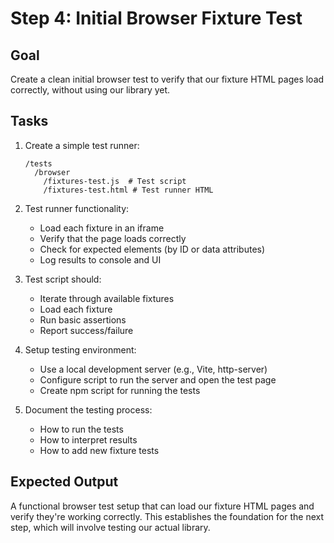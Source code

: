 # Step 4: Initial Browser Fixture Test

## Goal
Create a clean initial browser test to verify that our fixture HTML pages load correctly, without using our library yet.

## Tasks
1. Create a simple test runner:
   ```
   /tests
     /browser
       /fixtures-test.js  # Test script
       /fixtures-test.html # Test runner HTML
   ```

2. Test runner functionality:
   - Load each fixture in an iframe
   - Verify that the page loads correctly
   - Check for expected elements (by ID or data attributes)
   - Log results to console and UI

3. Test script should:
   - Iterate through available fixtures
   - Load each fixture
   - Run basic assertions
   - Report success/failure

4. Setup testing environment:
   - Use a local development server (e.g., Vite, http-server)
   - Configure script to run the server and open the test page
   - Create npm script for running the tests

5. Document the testing process:
   - How to run the tests
   - How to interpret results
   - How to add new fixture tests

## Expected Output
A functional browser test setup that can load our fixture HTML pages and verify they're working correctly. This establishes the foundation for the next step, which will involve testing our actual library.
